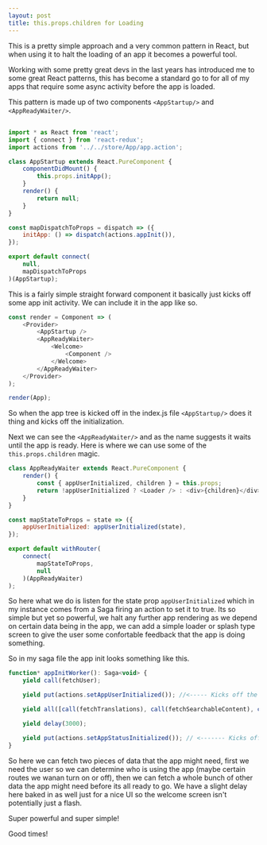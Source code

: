 ```yaml
---
layout: post
title: this.props.children for Loading
---
```


This is a pretty simple approach and a very common pattern in React, but when using it to halt the loading of an app it becomes a powerful tool.

Working with some pretty great devs in the last years has introduced me to some great React patterns, this has become a standard go to for all of my apps that require some
async activity before the app is loaded.

This pattern is made up of two components `<AppStartup/>` and `<AppReadyWaiter/>`.

## <AppStartup/>

```javascript
import * as React from 'react';
import { connect } from 'react-redux';
import actions from '../../store/App/app.action';

class AppStartup extends React.PureComponent {
    componentDidMount() {
        this.props.initApp();
    }
    render() {
        return null;
    }
}

const mapDispatchToProps = dispatch => ({
    initApp: () => dispatch(actions.appInit()),
});

export default connect(
    null,
    mapDispatchToProps
)(AppStartup);
```

This is a fairly simple straight forward component it basically just kicks off some app init activity. We can include it in the app like so.

```javascript
const render = Component => (
    <Provider>
        <AppStartup />
        <AppReadyWaiter>
            <Welcome>
                <Component />
            </Welcome>
        </AppReadyWaiter>
    </Provider>
);

render(App);
```

So when the app tree is kicked off in the index.js file `<AppStartup/>` does it thing and kicks off the initialization.

Next we can see the `<AppReadyWaiter/>` and as the name suggests it waits until the app is ready. Here is where we can use some of the `this.props.children` magic.

```javascript
class AppReadyWaiter extends React.PureComponent {
    render() {
        const { appUserInitialized, children } = this.props;
        return !appUserInitialized ? <Loader /> : <div>{children}</div>;
    }
}

const mapStateToProps = state => ({
    appUserInitialized: appUserInitialized(state),
});

export default withRouter(
    connect(
        mapStateToProps,
        null
    )(AppReadyWaiter)
);
```

So here what we do is listen for the state prop `appUserInitialized` which in my instance comes from a Saga firing an action to set it to true. Its so simple but yet so powerful, we halt any further app rendering
as we depend on certain data being in the app, we can add a simple loader or splash type screen to give the user some confortable feedback that the app is doing something.

So in my saga file the app init looks something like this.

```javascript
function* appInitWorker(): Saga<void> {
    yield call(fetchUser);

    yield put(actions.setAppUserInitialized()); //<----- Kicks off the AppReadyWaiter

    yield all([call(fetchTranslations), call(fetchSearchableContent), call(modulesFetch), call(fetchContainersSaga)]);

    yield delay(3000);

    yield put(actions.setAppStatusInitialized()); // <------- Kicks off the Welcome
}
```

So here we can fetch two pieces of data that the app might need, first we need the user so we can determine who is using the app (maybe certain routes we wanan turn on or off), then we can fetch a whole bunch of
other data the app might need before its all ready to go. We have a slight delay here baked in as well just for a nice UI so the welcome screen isn't potentially just a flash.

Super powerful and super simple!

Good times!
